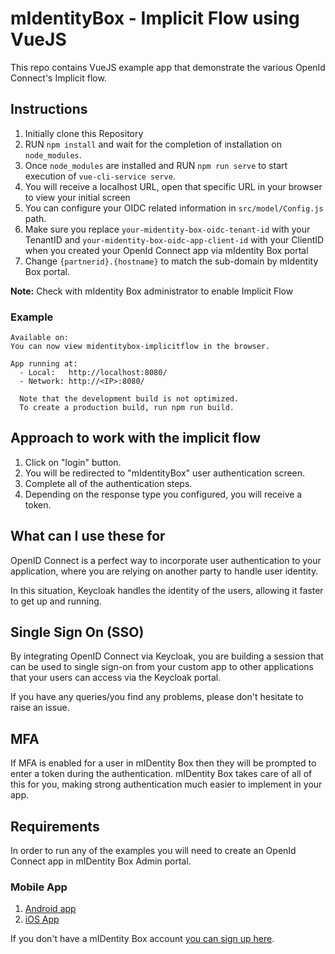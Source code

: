 # mIdentityBox - Implicit Flow using VueJS

This repo contains VueJS example app that demonstrate the various OpenId Connect's Implicit flow.

## Instructions

1. Initially clone this Repository
2. RUN `npm install` and wait for the completion of installation on `node_modules`.
3. Once `node_modules` are installed and RUN `npm run serve` to start execution of `vue-cli-service serve`.
4. You will receive a localhost URL, open that specific URL in your browser to view your initial screen
5. You can configure your OIDC related information in ```src/model/Config.js``` path.
6. Make sure you replace `your-midentity-box-oidc-tenant-id` with your TenantID and `your-midentity-box-oidc-app-client-id` with your ClientID when you created your OpenId Connect app via mIdentity Box portal
7. Change `{partnerid}.{hostname}` to match the sub-domain by mIdentity Box portal.

**Note:** Check with mIdentity Box administrator to enable Implicit Flow

### Example

```
Available on:
You can now view midentitybox-implicitflow in the browser.

App running at:
  - Local:   http://localhost:8080/ 
  - Network: http://<IP>:8080/

  Note that the development build is not optimized.
  To create a production build, run npm run build.
```

## Approach to work with the implicit flow

1. Click on "login" button.
2. You will be redirected to "mIdentityBox" user authentication screen.
3. Complete all of the authentication steps.
4. Depending on the response type you configured, you will receive a token.

## What can I use these for

OpenID Connect is a perfect way to incorporate user authentication to your application, where you are relying on another party to handle user identity.

In this situation, Keycloak handles the identity of the users, allowing it faster to get up and running.

## Single Sign On (SSO)

By integrating OpenID Connect via Keycloak, you are building a session that can be used to single sign-on from your custom app to other applications that your users can access via the Keycloak portal.

If you have any queries/you find any problems, please don't hesitate to raise an issue.

## MFA
If MFA is enabled for a user in mIDentity Box then they will be prompted to enter a token during the authentication. mIDentity Box takes care of all of this for you, making strong authentication much easier to implement in your app.

## Requirements
In order to run any of the examples you will need to create an OpenId Connect app in mIDentity Box Admin portal.

### Mobile App
1. [Android app](https://play.google.com/store/apps/details?id=com.kobil.mIdentity.box)
2. [iOS App](https://apps.apple.com/us/app/midentity-box/id1534159545)


If you don't have a mIDentity Box account [you can sign up here](https://midentitybox.com/selfenrollment).